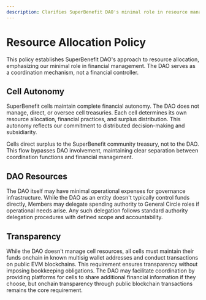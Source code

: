 ```yaml
---
description: Clarifies SuperBenefit DAO's minimal role in resource management and cell financial autonomy
---
```


# Resource Allocation Policy

This policy establishes SuperBenefit DAO's approach to resource allocation, emphasizing our minimal role in financial management. The DAO serves as a coordination mechanism, not a financial controller.

## Cell Autonomy

SuperBenefit cells maintain complete financial autonomy. The DAO does not manage, direct, or oversee cell treasuries. Each cell determines its own resource allocation, financial practices, and surplus distribution. This autonomy reflects our commitment to distributed decision-making and subsidiarity.

Cells direct surplus to the SuperBenefit community treasury, not to the DAO. This flow bypasses DAO involvement, maintaining clear separation between coordination functions and financial management.

## DAO Resources

The DAO itself may have minimal operational expenses for governance infrastructure. While the DAO as an entity doesn't typically control funds directly, Members may delegate spending authority to General Circle roles if operational needs arise. Any such delegation follows standard authority delegation procedures with defined scope and accountability.

## Transparency

While the DAO doesn't manage cell resources, all cells must maintain their funds onchain in known multisig wallet addresses and conduct transactions on public EVM blockchains. This requirement ensures transparency without imposing bookkeeping obligations. The DAO may facilitate coordination by providing platforms for cells to share additional financial information if they choose, but onchain transparency through public blockchain transactions remains the core requirement.